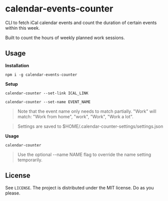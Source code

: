 # calendar-events-counter

CLI to fetch iCal calendar events and count the duration of certain events within this week.

Built to count the hours of weekly planned work sessions.

## Usage

**Installation**

`npm i -g calendar-events-counter`

**Setup**

`calendar-counter --set-link ICAL_LINK`

`calendar-counter --set-name EVENT_NAME`

> Note that the event name only needs to match partially. "Work" will match: "Work from home", "work", "Work", "Work a lot".

> Settings are saved to $HOME/.calendar-counter-settings/settings.json

**Usage**

`calendar-counter`

> Use the optional --name NAME flag to override the name setting temporarily.

## License

See `LICENSE`. The project is distributed under the MIT license. Do as you please.
